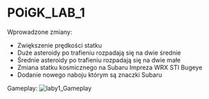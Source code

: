 # POiGK_LAB_1

Wprowadzone zmiany:
 - Zwiększenie prędkości statku
 - Duże asteroidy po trafieniu rozpadają się na dwie średnie
 - Średnie asteroidy po trafieniu rozpadają się na dwie małe
 - Zmiana statku kosmicznego na Subaru Impreza WRX STI Bugeye
 - Dodanie nowego naboju którym są znaczki Subaru

Gameplay:
![laby1_Gameplay](https://github.com/user-attachments/assets/b52439b6-ec88-42f9-8f7e-e728071945f2)
